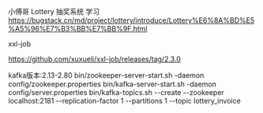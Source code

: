 小傅哥 Lottery 抽奖系统 学习
https://bugstack.cn/md/project/lottery/introduce/Lottery%E6%8A%BD%E5%A5%96%E7%B3%BB%E7%BB%9F.html

xxl-job

https://github.com/xuxueli/xxl-job/releases/tag/2.3.0

kafka版本:2.13-2.80
bin/zookeeper-server-start.sh -daemon config/zookeeper.properties
bin/kafka-server-start.sh -daemon config/server.properties
bin/kafka-topics.sh --create --zookeeper localhost:2181 --replication-factor 1 --partitions 1 --topic lottery_invoice